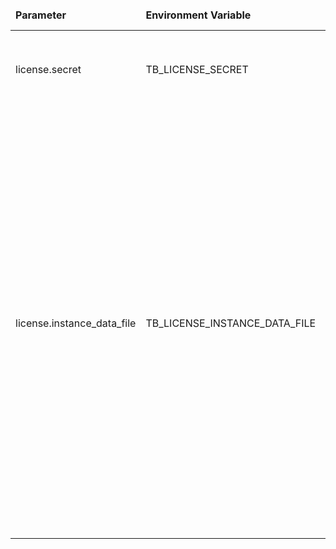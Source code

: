 <table>
    <thead>
      <tr>
          <td style="width: 25%"><b>Parameter</b></td><td style="width: 30%"><b>Environment Variable</b></td><td style="width: 15%"><b>Default Value</b></td><td style="width: 30%"><b>Description</b></td>
      </tr>
    </thead>
    <tbody>
        <tr>
            <td>license.secret</td>
            <td>TB_LICENSE_SECRET</td>
            <td></td>
            <td>License secret obtained from <a href="https://license.thingsboard.io">Klyff License Portal</a></td>
        </tr>
        <tr>
            <td>license.instance_data_file</td>
            <td>TB_LICENSE_INSTANCE_DATA_FILE</td>
            <td>instance-license.data</td>
            <td>Instance data is auto-generated and is used to identify particular Klyff Instance.<br>
                Instance data is periodically updated and stored into the specified file which can be set to absolute or relative path.<br>
                Please make sure that thingsboard process has access to the instance data file, in case you use absolute path.</td>
        </tr>
    </tbody>
</table>
